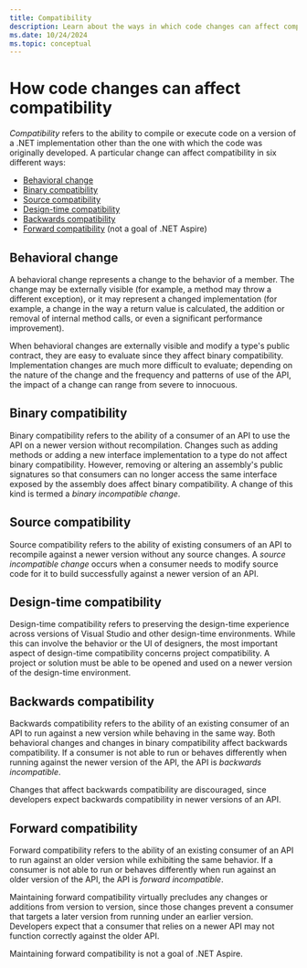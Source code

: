 ```yaml
---
title: Compatibility
description: Learn about the ways in which code changes can affect compatibility in .NET.
ms.date: 10/24/2024
ms.topic: conceptual
---
```

# How code changes can affect compatibility

*Compatibility* refers to the ability to compile or execute code on a version of a .NET implementation other than the one with which the code was originally developed. A particular change can affect compatibility in six different ways:

- [Behavioral change](#behavioral-change)
- [Binary compatibility](#binary-compatibility)
- [Source compatibility](#source-compatibility)
- [Design-time compatibility](#design-time-compatibility)
- [Backwards compatibility](#backwards-compatibility)
- [Forward compatibility](#forward-compatibility) (not a goal of .NET Aspire)

## Behavioral change

A behavioral change represents a change to the behavior of a member. The change may be externally visible (for example, a method may throw a different exception), or it may represent a changed implementation (for example, a change in the way a return value is calculated, the addition or removal of internal method calls, or even a significant performance improvement).

When behavioral changes are externally visible and modify a type's public contract, they are easy to evaluate since they affect binary compatibility. Implementation changes are much more difficult to evaluate; depending on the nature of the change and the frequency and patterns of use of the API, the impact of a change can range from severe to innocuous.

## Binary compatibility

Binary compatibility refers to the ability of a consumer of an API to use the API on a newer version without recompilation. Changes such as adding methods or adding a new interface implementation to a type do not affect binary compatibility. However, removing or altering an assembly's public signatures so that consumers can no longer access the same interface exposed by the assembly does affect binary compatibility. A change of this kind is termed a *binary incompatible change*.

## Source compatibility

Source compatibility refers to the ability of existing consumers of an API to recompile against a newer version without any source changes. A *source incompatible change* occurs when a consumer needs to modify source code for it to build successfully against a newer version of an API.

## Design-time compatibility

Design-time compatibility refers to preserving the design-time experience across versions of Visual Studio and other design-time environments. While this can involve the behavior or the UI of designers, the most important aspect of design-time compatibility concerns project compatibility. A project or solution must be able to be opened and used on a newer version of the design-time environment.

## Backwards compatibility

Backwards compatibility refers to the ability of an existing consumer of an API to run against a new version while behaving in the same way. Both behavioral changes and changes in binary compatibility affect backwards compatibility. If a consumer is not able to run or behaves differently when running against the newer version of the API, the API is *backwards incompatible*.

Changes that affect backwards compatibility are discouraged, since developers expect backwards compatibility in newer versions of an API.

## Forward compatibility

Forward compatibility refers to the ability of an existing consumer of an API to run against an older version while exhibiting the same behavior. If a consumer is not able to run or behaves differently when run against an older version of the API, the API is *forward incompatible*.

Maintaining forward compatibility virtually precludes any changes or additions from version to version, since those changes prevent a consumer that targets a later version from running under an earlier version. Developers expect that a consumer that relies on a newer API may not function correctly against the older API.

Maintaining forward compatibility is not a goal of .NET Aspire.
